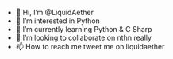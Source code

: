 - 👋 Hi, I’m @LiquidAether
- 👀 I’m interested in Python
- 🌱 I’m currently learning Python &  C Sharp
- 💞️ I’m looking to collaborate on nthn really
- 📫 How to reach me tweet me on liquidaether

<!---
LiquidAether/LiquidAether is a ✨ special ✨ repository because its `README.md` (this file) appears on your GitHub profile.
You can click the Preview link to take a look at your changes.
--->
